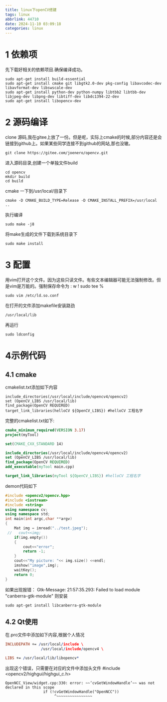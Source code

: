 ```yaml
---
title: linux下openCV搭建
tags: linux
abbrlink: 44710
date: 2024-11-10 03:09:18
categories: linux
---
```


# 1 依赖项
先下载好相关的依赖项目.确保编译成功。
```
sudo apt-get install build-essential
sudo apt-get install cmake git libgtk2.0-dev pkg-config libavcodec-dev libavformat-dev libswscale-dev
sudo apt-get install python-dev python-numpy libtbb2 libtbb-dev libjpeg-dev libpng-dev libtiff-dev libdc1394-22-dev
sudo apt-get install libopencv-dev
```
# 2 源码编译
clone 源码,我在gitee上放了一份。但是呢，实际上cmake的时候,部分内容还是会链接到github上。如果某些同学连接不到github的网站,那也没辙。
```
git clone https://gitee.com/joenero/opencv.git
```
进入源码目录,创建一个单独文件build
```shell
cd opencv
mkdir build
cd build
```
cmake 一下到/usr/local/目录下
```shell
cmake -D CMAKE_BUILD_TYPE=Release -D CMAKE_INSTALL_PREFIX=/usr/local ..
```
执行编译
```shell
sudo make -j8
```
将make生成的文件下载到系统目录下
```
sudo make install
```
# 3 配置
用vim打开这个文件。因为这些只读文件。有些文本编辑器可能无法强制修改。但是vim是万能的。强制保存命令为 : w ! sudo tee %
```
sudo vim /etc/ld.so.conf
```
在打开的文件添加makefile安装路劲
```
/usr/local/lib
```
再运行
```
sudo ldconfig
```
# 4示例代码
## 4.1 cmake
cmakelist.txt添加如下内容
```
include_directories(/usr/local/include/opencv4/opencv2)
set (OpenCV_LIBS /usr/local/lib)
find_package(OpenCV REQUIRED)
target_link_libraries(helloCV ${OpenCV_LIBS}) #helloCV 工程名字
```
完整的cmakelist.txt如下:
```cmake
cmake_minimum_required(VERSION 3.17)
project(myTool)

set(CMAKE_CXX_STANDARD 14)

include_directories(/usr/local/include/opencv4/opencv2)
set (OpenCV_LIBS /usr/local/lib)
find_package(OpenCV REQUIRED)
add_executable(myTool main.cpp)

target_link_libraries(myTool ${OpenCV_LIBS}) #helloCV 工程名字
```
demon代码如下
```cpp
#include <opencv2/opencv.hpp>
#include <iostream>
#include <string>
using namespace cv;
using namespace std;
int main(int argc,char **argv)
{
    Mat img = imread("../test.jpeg");
 //   cout<<img;
    if(img.empty())
    {
        cout<<"error";
        return -1;
    }
    cout<<"My picture: "<< img.size() <<endl;
    imshow("image",img);
    waitKey();
    return 0;
}
```
如果出现报错： Gtk-Message: 21:57:35.293: Failed to load module "canberra-gtk-module" 则安装
```shell
sudo apt-get install libcanberra-gtk-module
```
## 4.2 Qt使用
在.pro文件中添加如下内容,根据个人情况
```pro
INCLUDEPATH += /usr/local/include \
                /usr/local/include/opencv4 \

LIBS += /usr/local/lib/libopencv*
```
出现这个错误，只需要在对应的文件中添加头文件
#include <opencv2/highgui/highgui_c.h>
```
OpenNCC_View/widget.cpp:330: error: ~~‘cvGetWindowHandle’~~ was not declared in this scope
                 if (!cvGetWindowHandle("OpenNCC"))
                      ^~~~~~~~~~~~~~~~~
```
